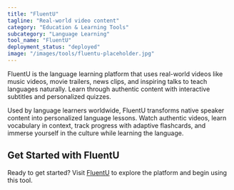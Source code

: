 ```yaml
---
title: "FluentU"
tagline: "Real-world video content"
category: "Education & Learning Tools"
subcategory: "Language Learning"
tool_name: "FluentU"
deployment_status: "deployed"
image: "/images/tools/fluentu-placeholder.jpg"
---
```

FluentU is the language learning platform that uses real-world videos like music videos, movie trailers, news clips, and inspiring talks to teach languages naturally. Learn through authentic content with interactive subtitles and personalized quizzes.

Used by language learners worldwide, FluentU transforms native speaker content into personalized language lessons. Watch authentic videos, learn vocabulary in context, track progress with adaptive flashcards, and immerse yourself in the culture while learning the language.
## Get Started with FluentU

Ready to get started? Visit [FluentU](https://fluentu.com) to explore the platform and begin using this tool.
